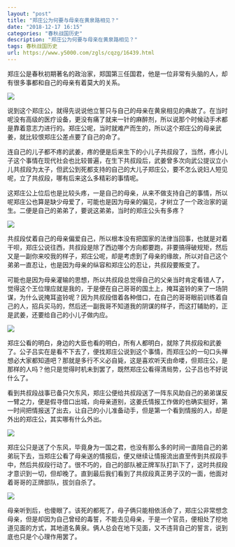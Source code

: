 ```yaml
---
layout: "post"
title: "郑庄公为何要与母亲在黄泉路相见？"
date: "2018-12-17 16:15"
categories: "春秋战国历史"
description: "郑庄公为何要与母亲在黄泉路相见？"
tags: 春秋战国历史
url: https://www.y5000.com/zgls/cqzg/16439.html
---
```






郑庄公是春秋初期著名的政治家，郑国第三任国君，他是一位非常有头脑的人，却有很多事都和自己的母亲有着莫大的关系。

![](https://img.y5000.com/uploads/allimg/170309/8-1F309134043249.jpg)

说到这个郑庄公，就得先说说他立誓只与自己的母亲在黄泉相见的典故了。在当时呢没有高级的医疗设备，更没有痛了就来一针的麻醉剂，所以说那个时候动手术都是靠着意志力进行的。郑庄公呢，当时就难产而生的，所以这个郑庄公的母亲武姜，就比较恨郑庄公差点要了自己的命了。

连自己的儿子都不疼的武姜，疼的便是后来生下的小儿子共叔段了，当然，疼小儿子这个事情在现代社会也比较普遍，在生下共叔段后，武姜曾多次向武公提议立小儿共叔段为太子，但武公到死都支持的自己的大儿子郑庄公，要不怎么说妇人短见呢，立了共叔段，哪有后来这么多精彩的事情呢。

这郑庄公上位后也是比较头疼，一是自己的母亲，从来不做支持自己的事情，所以呢郑庄公也算是缺少母爱了，可能也是因为母亲的偏见，才树立了一个政治家的诞生。二便是自己的弟弟了，要说这弟弟，当时的郑庄公头有多疼？

![](https://img.y5000.com/uploads/allimg/170309/8-1F309134056143.jpg)

共叔段仗着自己的母亲偏爱自己，所以根本没有把国家的法律当回事，也就是对着干呗，郑庄公说往西，共叔段是除了西边哪个方向都要跑，非要搞得破规矩，然后又是一副你来咬我的样子，郑庄公呢，却是考虑到了母亲的缘故，所以对自己这个弟弟一直忍让，也是因为母亲的纵容和郑庄公的忍让，共叔段要叛变了。

可能也是因为母亲灌输的思想，所以共叔段总觉得自己的父亲当时肯定看错人了，觉得这个王位理应就是我的，于是便在自己哥哥的国土上，掩耳盗铃的来了一场阴谋，为什么说掩耳盗铃呢？因为共叔段借着各种借口，在自己的哥哥眼前训练着自己的人，招兵买马的，然后还一副我哥不知道我的阴谋的样子，而这打辅助的，正是武姜，还要给自己的小儿子做内应。

![](https://img.y5000.com/uploads/allimg/170309/8-1F309134106196.jpg)

郑庄公看的明白，身边的大臣也看的明白，所有人都明白，就除了共叔段和武姜了。公子吕实在是看不下去了，便找郑庄公说到这个事情，而郑庄公的一句口头禅想必大家都知道吧？那就是多行不义必自毙，这是喜欢听天由命喽，但郑庄公，是那样的人吗？他只是觉得时机未到罢了，既然郑庄公看得清局势，公子吕也不好说什么了。

看到共叔段战事已备只欠东风，郑庄公便给共叔段送了一阵东风助自己的弟弟谋反一臂之力，便是假寻借口出城，向母亲道别，这姜氏情报工作做的也确实挺好，第一时间把情报送了出去，让自己的小儿准备动手，但是第一个看到情报的人，却是外出的郑庄公，其实哪有什么外出。

![](https://img.y5000.com/uploads/allimg/170309/8-1F309134112c1.jpg)

郑庄公只是送了个东风，毕竟身为一国之君，也没有那么多的时间一直陪自己的弟弟玩下去，当郑庄公看了母亲送的情报后，便又继续让情报流出直至传到共叔段手中，然后共叔段行动了。很不巧的，自己的部队被正牌军队打趴下了，这时共叔段才意识到一切，但却晚了。直到最后我们看到了共叔段真正男子汉的一面，他面对着哥哥的正牌部队，拔剑自杀了。

![](https://img.y5000.com/uploads/allimg/170309/8-1F309134122292.jpg)

母亲听到后，也傻眼了。该死的都死了，母子俩只能相依活命了，郑庄公非常想念母亲，但是却因为自己曾经的毒誓，不能去见母亲，于是一个官员，便相处了挖地道见面的方式，其地道名黄泉。俩人总会在地下见面，又不违背自己的誓言，说到底也只是个心理作用罢了。
